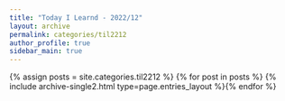 ```yaml
---
title: "Today I Learnd - 2022/12"
layout: archive
permalink: categories/til2212
author_profile: true
sidebar_main: true
---
```


{% assign posts = site.categories.til2212 %}
{% for post in posts %} {% include archive-single2.html type=page.entries_layout %}{% endfor %}
